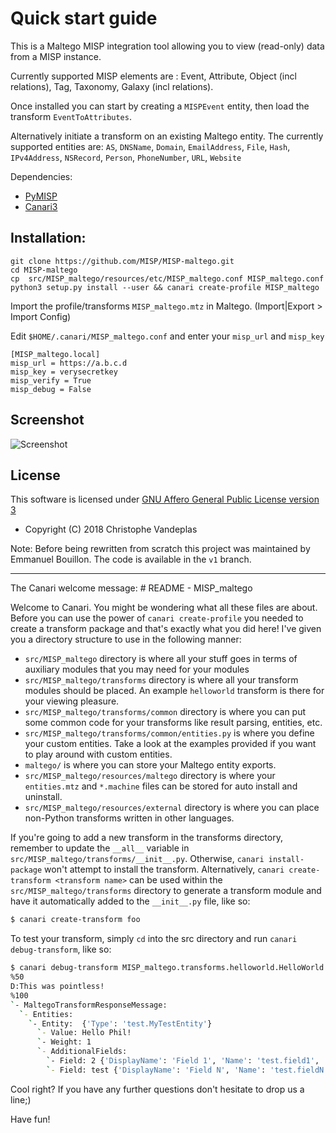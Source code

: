 # Quick start guide
This is a Maltego MISP integration tool allowing you to view (read-only) data from a MISP instance. 

Currently supported MISP elements are : Event, Attribute, Object (incl relations), Tag, Taxonomy, Galaxy (incl relations).

Once installed you can start by creating a `MISPEvent` entity, then load the transform `EventToAttributes`.

Alternatively initiate a transform on an existing Maltego entity.
The currently supported entities are: `AS`, `DNSName`, `Domain`, `EmailAddress`, `File`, `Hash`, `IPv4Address`, `NSRecord`, `Person`, `PhoneNumber`, `URL`, `Website`


Dependencies:
* [PyMISP](https://github.com/MISP/PyMISP)
* [Canari3](https://github.com/redcanari/canari3)

## Installation:
```
git clone https://github.com/MISP/MISP-maltego.git
cd MISP-maltego
cp  src/MISP_maltego/resources/etc/MISP_maltego.conf MISP_maltego.conf
python3 setup.py install --user && canari create-profile MISP_maltego
```
Import the profile/transforms `MISP_maltego.mtz` in Maltego.  (Import|Export > Import Config)

Edit `$HOME/.canari/MISP_maltego.conf` and enter your `misp_url` and `misp_key`
```
[MISP_maltego.local]
misp_url = https://a.b.c.d
misp_key = verysecretkey
misp_verify = True
misp_debug = False
``` 
## Screenshot
![Screenshot](https://github.com/MISP/MISP-maltego/blob/master/doc/screenshot.png)

## License
This software is licensed under [GNU Affero General Public License version 3](http://www.gnu.org/licenses/agpl-3.0.html)

* Copyright (C) 2018 Christophe Vandeplas

Note: Before being rewritten from scratch this project was maintained by Emmanuel Bouillon. The code is available in the `v1` branch.


<hr />
The Canari welcome message:
# README - MISP_maltego

Welcome to Canari. You might be wondering what all these files are about. Before you can use the power of
`canari create-profile` you needed to create a transform package and that's exactly what you did here! I've given you a
directory structure to use in the following manner:

* `src/MISP_maltego` directory is where all your stuff goes in terms of auxiliary modules that you may need for 
  your modules
* `src/MISP_maltego/transforms` directory is where all your transform modules should be placed. An example
  `helloworld` transform is there for your viewing pleasure.
* `src/MISP_maltego/transforms/common` directory is where you can put some common code for your transforms like
  result parsing, entities, etc.
* `src/MISP_maltego/transforms/common/entities.py` is where you define your custom entities. Take a look at the
  examples provided if you want to play around with custom entities.
* `maltego/` is where you can store your Maltego entity exports.
* `src/MISP_maltego/resources/maltego` directory is where your `entities.mtz` and `*.machine` files can be
  stored for auto install and uninstall.
* `src/MISP_maltego/resources/external` directory is where you can place non-Python transforms written in other
  languages.

If you're going to add a new transform in the transforms directory, remember to update the `__all__` variable in
`src/MISP_maltego/transforms/__init__.py`. Otherwise, `canari install-package` won't attempt to install the
transform. Alternatively, `canari create-transform <transform name>` can be used within the
`src/MISP_maltego/transforms` directory to generate a transform module and have it automatically added to the
`__init__.py` file, like so:

```bash
$ canari create-transform foo
```

To test your transform, simply `cd` into the src directory and run `canari debug-transform`, like so:

```bash
$ canari debug-transform MISP_maltego.transforms.helloworld.HelloWorld Phil
%50
D:This was pointless!
%100
`- MaltegoTransformResponseMessage:
  `- Entities:
    `- Entity:  {'Type': 'test.MyTestEntity'}
      `- Value: Hello Phil!
      `- Weight: 1
      `- AdditionalFields:
        `- Field: 2 {'DisplayName': 'Field 1', 'Name': 'test.field1', 'MatchingRule': 'strict'}
        `- Field: test {'DisplayName': 'Field N', 'Name': 'test.fieldN', 'MatchingRule': 'strict'}
```

Cool right? If you have any further questions don't hesitate to drop us a line;)

Have fun!
